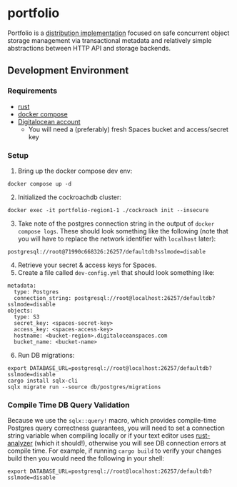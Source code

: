 # portfolio

Portfolio is a [distribution
implementation](https://github.com/opencontainers/distribution-spec/blob/main/spec.md)
focused on safe concurrent object storage management via transactional metadata
and relatively simple abstractions between HTTP API and storage backends.

## Development Environment

### Requirements

* [rust](https://rustup.rs/)
* [docker compose](https://docs.docker.com/compose/install/)
* [Digitalocean account](https://www.digitalocean.com/)
  * You will need a (preferably) fresh Spaces bucket and access/secret key

### Setup

1. Bring up the docker compose dev env:
```
docker compose up -d
```
2. Initialized the cockroachdb cluster:
```
docker exec -it portfolio-region1-1 ./cockroach init --insecure
```
3. Take note of the postgres connection string in the output of `docker compose
   logs`. These should look something like the following (note that you will
   have to replace the network identifier with `localhost` later):
```
postgresql://root@71990c668326:26257/defaultdb?sslmode=disable
```
4. Retrieve your secret & access keys for Spaces.
5. Create a file called `dev-config.yml` that should look something like:
```
metadata:
  type: Postgres
  connection_string: postgresql://root@localhost:26257/defaultdb?sslmode=disable
objects:
  type: S3
  secret_key: <spaces-secret-key>
  access_key: <spaces-access-key>
  hostname: <bucket-region>.digitaloceanspaces.com
  bucket_name: <bucket-name>

```
6. Run DB migrations:
```
export DATABASE_URL=postgresql://root@localhost:26257/defaultdb?sslmode=disable
cargo install sqlx-cli
sqlx migrate run --source db/postgres/migrations
```

### Compile Time DB Query Validation

Because we use the `sqlx::query!` macro, which provides compile-time Postgres
query correctness guarantees, you will need to set a connection string variable
when compiling locally or if your text editor uses
[rust-analyzer](https://rust-analyzer.github.io/) (which it should!), otherwise
you will see DB connection errors at compile time. For example, if running
`cargo build` to verify your changes build then you would need the following in
your shell:

```
export DATABASE_URL=postgresql://root@localhost:26257/defaultdb?sslmode=disable
```
